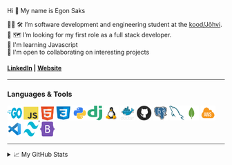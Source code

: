 Hi 👋 My name is Egon Saks

👨‍💻 🛠 I’m software development and engineering student at the [kood/Jõhvi](https://kood.tech).    
🔎 🗺 I’m looking for my first role as a full stack developer.  
🧠  I'm learning Javascript  
🤝  I'm open to collaborating on interesting projects  

#### [LinkedIn](http://www.linkedin.com/in/egonsaks/) | [Website](https://www.egonsaks.com)

---

### Languages & Tools

<p align="left">

<a href="https://go.dev/doc/" target="_blank" rel="noreferrer"><img src="images/golang.png" width="34" height="34" alt="Go"/></a> <a href="https://www.javascript.com" target="_blank" rel="noreferrer"><img src="images/javascript.png" width="34" height="34" alt="Javascript"/> <a href="https://html.com/html5/" target="_blank" rel="noreferrer"><img src="images/html5.png" width="34" height="32" alt="HTML"/><a href="https://developer.mozilla.org/en-US/docs/Web/CSS" target="_blank" rel="noreferrer"><img src="images/css3.png" width="40" height="34" alt="CSS"/></a><a href="https://www.python.org" target="_blank" rel="noreferrer"><img src="images/python.png" width="36" height="34" alt="Python"/></a><a href="https://www.djangoproject.com" target="_blank" rel="noreferrer"><img src="images/django.png" width="34" height="34" alt="Django"/></a> <a href="https://www.linux.org" target="_blank" rel="noreferrer"><img src="images/linux.png" width="34" height="34" alt="Linux"/></a> <a href="https://www.docker.com/" target="_blank" rel="noreferrer"><img src="images/docker.png" width="34" height="34" alt="Docker"/></a> <a href="https://github.com" target="_blank" rel="noreferrer"><img src="images/github.png" width="34" height="34" alt="Github"/></a> <a href="https://www.postgresql.org" target="_blank" rel="noreferrer"><img src="images/postgres.png" width="34" height="34" alt="Postgres"/></a> <a href="https://www.mysql.com" target="_blank" rel="noreferrer"><img src="images/mysql.png" width="34" height="34" alt="MySql"/></a><a href="https://www.mongodb.com" target="_blank" rel="noreferrer"><img src="images/mongodb.png" width="34" height="34" alt="MongoDB"/></a> <a href="https://aws.amazon.com" target="_blank" rel="noreferrer"><img src="images/aws.png" width="34" height="34" alt="AWS"/></a><a href="https://code.visualstudio.com" target="_blank" rel="noreferrer"><img src="images/vscode.png" width="34" height="34" alt="VSCode"/></a> <a href="https://tailwindcss.com" target="_blank" rel="noreferrer"><img src="images/tailwind.png" width="34" height="34" alt="TailwindCSS"/></a> <a href="https://getbootstrap.com" target="_blank" rel="noreferrer"><img src="images/bootstrap.png" width="34" height="34" alt="Bootstrap"/></a>
</p>


---
<details>

<summary>📈 My GitHub Stats</summary>
<br>
<img align="centre" src="https://github-readme-stats.vercel.app/api?username=egonsaks&count_private=true&include_all_commits=true&show_icons=true&title_color=007bff&text_color=e7e7e7&icon_color=007bff&bg_color=171c28" />  

![Top Langs](https://github-readme-stats.vercel.app/api/top-langs/?username=egonsaks&layout=compact&title_color=007bff&text_color=e7e7e7&icon_color=007bff&bg_color=171c28)
  
</details>